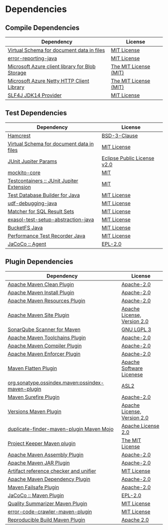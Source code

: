 <!-- @formatter:off -->
# Dependencies

## Compile Dependencies

| Dependency                                           | License                    |
| ---------------------------------------------------- | -------------------------- |
| [Virtual Schema for document data in files][0]       | [MIT License][1]           |
| [error-reporting-java][2]                            | [MIT License][3]           |
| [Microsoft Azure client library for Blob Storage][4] | [The MIT License (MIT)][5] |
| [Microsoft Azure Netty HTTP Client Library][4]       | [The MIT License (MIT)][5] |
| [SLF4J JDK14 Provider][6]                            | [MIT License][7]           |

## Test Dependencies

| Dependency                                      | License                           |
| ----------------------------------------------- | --------------------------------- |
| [Hamcrest][8]                                   | [BSD-3-Clause][9]                 |
| [Virtual Schema for document data in files][0]  | [MIT License][1]                  |
| [JUnit Jupiter Params][10]                      | [Eclipse Public License v2.0][11] |
| [mockito-core][12]                              | [MIT][13]                         |
| [Testcontainers :: JUnit Jupiter Extension][14] | [MIT][5]                          |
| [Test Database Builder for Java][15]            | [MIT License][16]                 |
| [udf-debugging-java][17]                        | [MIT License][18]                 |
| [Matcher for SQL Result Sets][19]               | [MIT License][20]                 |
| [exasol-test-setup-abstraction-java][21]        | [MIT License][22]                 |
| [BucketFS Java][23]                             | [MIT License][24]                 |
| [Performance Test Recorder Java][25]            | [MIT License][26]                 |
| [JaCoCo :: Agent][27]                           | [EPL-2.0][28]                     |

## Plugin Dependencies

| Dependency                                              | License                           |
| ------------------------------------------------------- | --------------------------------- |
| [Apache Maven Clean Plugin][29]                         | [Apache-2.0][30]                  |
| [Apache Maven Install Plugin][31]                       | [Apache-2.0][30]                  |
| [Apache Maven Resources Plugin][32]                     | [Apache-2.0][30]                  |
| [Apache Maven Site Plugin][33]                          | [Apache License, Version 2.0][30] |
| [SonarQube Scanner for Maven][34]                       | [GNU LGPL 3][35]                  |
| [Apache Maven Toolchains Plugin][36]                    | [Apache-2.0][30]                  |
| [Apache Maven Compiler Plugin][37]                      | [Apache-2.0][30]                  |
| [Apache Maven Enforcer Plugin][38]                      | [Apache-2.0][30]                  |
| [Maven Flatten Plugin][39]                              | [Apache Software Licenese][30]    |
| [org.sonatype.ossindex.maven:ossindex-maven-plugin][40] | [ASL2][41]                        |
| [Maven Surefire Plugin][42]                             | [Apache-2.0][30]                  |
| [Versions Maven Plugin][43]                             | [Apache License, Version 2.0][30] |
| [duplicate-finder-maven-plugin Maven Mojo][44]          | [Apache License 2.0][45]          |
| [Project Keeper Maven plugin][46]                       | [The MIT License][47]             |
| [Apache Maven Assembly Plugin][48]                      | [Apache-2.0][30]                  |
| [Apache Maven JAR Plugin][49]                           | [Apache-2.0][30]                  |
| [Artifact reference checker and unifier][50]            | [MIT License][51]                 |
| [Apache Maven Dependency Plugin][52]                    | [Apache-2.0][30]                  |
| [Maven Failsafe Plugin][53]                             | [Apache-2.0][30]                  |
| [JaCoCo :: Maven Plugin][54]                            | [EPL-2.0][28]                     |
| [Quality Summarizer Maven Plugin][55]                   | [MIT License][56]                 |
| [error-code-crawler-maven-plugin][57]                   | [MIT License][58]                 |
| [Reproducible Build Maven Plugin][59]                   | [Apache 2.0][41]                  |

[0]: https://github.com/exasol/virtual-schema-common-document-files/
[1]: https://github.com/exasol/virtual-schema-common-document-files/blob/main/LICENSE
[2]: https://github.com/exasol/error-reporting-java/
[3]: https://github.com/exasol/error-reporting-java/blob/main/LICENSE
[4]: https://github.com/Azure/azure-sdk-for-java
[5]: http://opensource.org/licenses/MIT
[6]: http://www.slf4j.org
[7]: http://www.opensource.org/licenses/mit-license.php
[8]: http://hamcrest.org/JavaHamcrest/
[9]: https://raw.githubusercontent.com/hamcrest/JavaHamcrest/master/LICENSE
[10]: https://junit.org/junit5/
[11]: https://www.eclipse.org/legal/epl-v20.html
[12]: https://github.com/mockito/mockito
[13]: https://opensource.org/licenses/MIT
[14]: https://java.testcontainers.org
[15]: https://github.com/exasol/test-db-builder-java/
[16]: https://github.com/exasol/test-db-builder-java/blob/main/LICENSE
[17]: https://github.com/exasol/udf-debugging-java/
[18]: https://github.com/exasol/udf-debugging-java/blob/main/LICENSE
[19]: https://github.com/exasol/hamcrest-resultset-matcher/
[20]: https://github.com/exasol/hamcrest-resultset-matcher/blob/main/LICENSE
[21]: https://github.com/exasol/exasol-test-setup-abstraction-java/
[22]: https://github.com/exasol/exasol-test-setup-abstraction-java/blob/main/LICENSE
[23]: https://github.com/exasol/bucketfs-java/
[24]: https://github.com/exasol/bucketfs-java/blob/main/LICENSE
[25]: https://github.com/exasol/performance-test-recorder-java/
[26]: https://github.com/exasol/performance-test-recorder-java/blob/main/LICENSE
[27]: https://www.eclemma.org/jacoco/index.html
[28]: https://www.eclipse.org/legal/epl-2.0/
[29]: https://maven.apache.org/plugins/maven-clean-plugin/
[30]: https://www.apache.org/licenses/LICENSE-2.0.txt
[31]: https://maven.apache.org/plugins/maven-install-plugin/
[32]: https://maven.apache.org/plugins/maven-resources-plugin/
[33]: https://maven.apache.org/plugins/maven-site-plugin/
[34]: http://sonarsource.github.io/sonar-scanner-maven/
[35]: http://www.gnu.org/licenses/lgpl.txt
[36]: https://maven.apache.org/plugins/maven-toolchains-plugin/
[37]: https://maven.apache.org/plugins/maven-compiler-plugin/
[38]: https://maven.apache.org/enforcer/maven-enforcer-plugin/
[39]: https://www.mojohaus.org/flatten-maven-plugin/
[40]: https://sonatype.github.io/ossindex-maven/maven-plugin/
[41]: http://www.apache.org/licenses/LICENSE-2.0.txt
[42]: https://maven.apache.org/surefire/maven-surefire-plugin/
[43]: https://www.mojohaus.org/versions/versions-maven-plugin/
[44]: https://basepom.github.io/duplicate-finder-maven-plugin
[45]: http://www.apache.org/licenses/LICENSE-2.0.html
[46]: https://github.com/exasol/project-keeper/
[47]: https://github.com/exasol/project-keeper/blob/main/LICENSE
[48]: https://maven.apache.org/plugins/maven-assembly-plugin/
[49]: https://maven.apache.org/plugins/maven-jar-plugin/
[50]: https://github.com/exasol/artifact-reference-checker-maven-plugin/
[51]: https://github.com/exasol/artifact-reference-checker-maven-plugin/blob/main/LICENSE
[52]: https://maven.apache.org/plugins/maven-dependency-plugin/
[53]: https://maven.apache.org/surefire/maven-failsafe-plugin/
[54]: https://www.jacoco.org/jacoco/trunk/doc/maven.html
[55]: https://github.com/exasol/quality-summarizer-maven-plugin/
[56]: https://github.com/exasol/quality-summarizer-maven-plugin/blob/main/LICENSE
[57]: https://github.com/exasol/error-code-crawler-maven-plugin/
[58]: https://github.com/exasol/error-code-crawler-maven-plugin/blob/main/LICENSE
[59]: http://zlika.github.io/reproducible-build-maven-plugin
